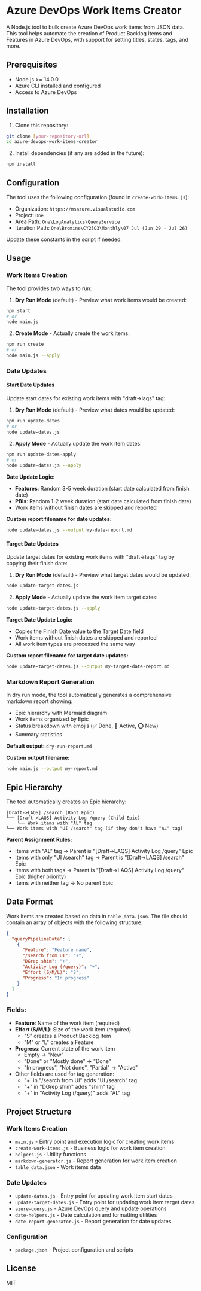 # Azure DevOps Work Items Creator

A Node.js tool to bulk create Azure DevOps work items from JSON data. This tool helps automate the creation of Product Backlog Items and Features in Azure DevOps, with support for setting titles, states, tags, and more.

## Prerequisites

- Node.js >= 14.0.0
- Azure CLI installed and configured
- Access to Azure DevOps

## Installation

1. Clone this repository:
```bash
git clone [your-repository-url]
cd azure-devops-work-items-creator
```

2. Install dependencies (if any are added in the future):
```bash
npm install
```

## Configuration

The tool uses the following configuration (found in `create-work-items.js`):

- Organization: `https://msazure.visualstudio.com`
- Project: `One`
- Area Path: `One\LogAnalytics\QueryService`
- Iteration Path: `One\Bromine\CY25Q3\Monthly\07 Jul (Jun 29 - Jul 26)`

Update these constants in the script if needed.

## Usage

### Work Items Creation

The tool provides two ways to run:

1. **Dry Run Mode** (default) - Preview what work items would be created:
```bash
npm start
# or
node main.js
```

2. **Create Mode** - Actually create the work items:
```bash
npm run create
# or
node main.js --apply
```

### Date Updates

#### Start Date Updates

Update start dates for existing work items with "draft->laqs" tag:

1. **Dry Run Mode** (default) - Preview what dates would be updated:
```bash
npm run update-dates
# or
node update-dates.js
```

2. **Apply Mode** - Actually update the work item dates:
```bash
npm run update-dates-apply
# or
node update-dates.js --apply
```

**Date Update Logic:**
- **Features**: Random 3-5 week duration (start date calculated from finish date)
- **PBIs**: Random 1-2 week duration (start date calculated from finish date)
- Work items without finish dates are skipped and reported

**Custom report filename for date updates:**
```bash
node update-dates.js --output my-date-report.md
```

#### Target Date Updates

Update target dates for existing work items with "draft->laqs" tag by copying their finish date:

1. **Dry Run Mode** (default) - Preview what target dates would be updated:
```bash
node update-target-dates.js
```

2. **Apply Mode** - Actually update the work item target dates:
```bash
node update-target-dates.js --apply
```

**Target Date Update Logic:**
- Copies the Finish Date value to the Target Date field
- Work items without finish dates are skipped and reported
- All work item types are processed the same way

**Custom report filename for target date updates:**
```bash
node update-target-dates.js --output my-target-date-report.md
```

### Markdown Report Generation

In dry run mode, the tool automatically generates a comprehensive markdown report showing:
- Epic hierarchy with Mermaid diagram
- Work items organized by Epic
- Status breakdown with emojis (✅ Done, 🚧 Active, ⭕ New)
- Summary statistics

**Default output:** `dry-run-report.md`

**Custom output filename:**
```bash
node main.js --output my-report.md
```

## Epic Hierarchy

The tool automatically creates an Epic hierarchy:

```
[Draft->LAQS] /search (Root Epic)
└── [Draft->LAQS] Activity Log /query (Child Epic)
    └── Work items with "AL" tag
└── Work items with "UI /search" tag (if they don't have "AL" tag)
```

**Parent Assignment Rules:**
- Items with "AL" tag → Parent is "[Draft->LAQS] Activity Log /query" Epic
- Items with only "UI /search" tag → Parent is "[Draft->LAQS] /search" Epic  
- Items with both tags → Parent is "[Draft->LAQS] Activity Log /query" Epic (higher priority)
- Items with neither tag → No parent Epic

## Data Format

Work items are created based on data in `table_data.json`. The file should contain an array of objects with the following structure:

```json
{
  "queryPipelineData": [
    {
      "Feature": "Feature name",
      "/search from UI": "+",
      "DGrep shim": "+",
      "Activity Log (/query)": "+",
      "Effort (S/M/L)": "S",
      "Progress": "In progress"
    }
  ]
}
```

### Fields:

- **Feature**: Name of the work item (required)
- **Effort (S/M/L)**: Size of the work item (required)
  - "S" creates a Product Backlog Item
  - "M" or "L" creates a Feature
- **Progress**: Current state of the work item
  - Empty → "New"
  - "Done" or "Mostly done" → "Done"
  - "In progress", "Not done", "Partial" → "Active"
- Other fields are used for tag generation:
  - "+` in "/search from UI" adds "UI /search" tag
  - "+" in "DGrep shim" adds "shim" tag
  - "+" in "Activity Log (/query)" adds "AL" tag

## Project Structure

### Work Items Creation
- `main.js` - Entry point and execution logic for creating work items
- `create-work-items.js` - Business logic for work item creation
- `helpers.js` - Utility functions
- `markdown-generator.js` - Report generation for work item creation
- `table_data.json` - Work items data

### Date Updates
- `update-dates.js` - Entry point for updating work item start dates
- `update-target-dates.js` - Entry point for updating work item target dates
- `azure-query.js` - Azure DevOps query and update operations
- `date-helpers.js` - Date calculation and formatting utilities
- `date-report-generator.js` - Report generation for date updates

### Configuration
- `package.json` - Project configuration and scripts

## License

MIT
